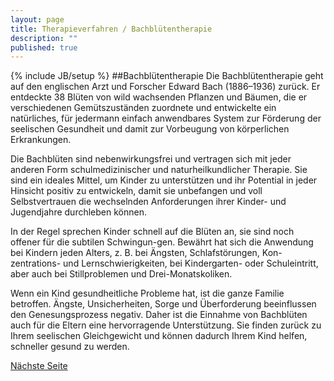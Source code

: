 ```yaml
---
layout: page
title: Therapieverfahren / Bachblütentherapie
description: ""
published: true
---
```


{% include JB/setup %}
##Bachblütentherapie
Die Bachblütentherapie geht auf den englischen Arzt und Forscher Edward Bach (1886–1936) zurück. Er entdeckte 38 Blüten von wild wachsenden Pflanzen und Bäumen, die er verschiedenen Gemütszuständen zuordnete und entwickelte ein natürliches, für jedermann einfach anwendbares System zur Förderung der seelischen Gesundheit und damit zur Vorbeugung von körperlichen Erkrankungen.

Die Bachblüten sind nebenwirkungsfrei und vertragen sich mit jeder anderen Form schulmedizinischer und naturheilkundlicher Therapie. Sie sind ein ideales Mittel, um Kinder zu unterstützen und ihr Potential in jeder Hinsicht positiv zu entwickeln, damit sie unbefangen und voll Selbstvertrauen die wechselnden Anforderungen ihrer Kinder- und Jugendjahre durchleben können.

In der Regel sprechen Kinder schnell auf die Blüten an, sie sind noch offener für die subtilen Schwingun-gen. Bewährt hat sich die Anwendung bei Kindern jeden Alters, z. B. bei Ängsten, Schlafstörungen, Kon-zentrations- und Lernschwierigkeiten, bei Kindergarten- oder Schuleintritt, aber auch bei Stillproblemen und Drei-Monatskoliken.

Wenn ein Kind gesundheitliche Probleme hat, ist die ganze Familie betroffen. Ängste, Unsicherheiten, Sorge und Überforderung beeinflussen den Genesungsprozess negativ. Daher ist die Einnahme von Bachblüten auch für die Eltern eine hervorragende Unterstützung. Sie finden zurück zu Ihrem seelischen Gleichgewicht und können dadurch Ihrem Kind helfen, schneller gesund zu werden.

[Nächste Seite](/therapieverfahren/fussreflexzonen-therapie/)